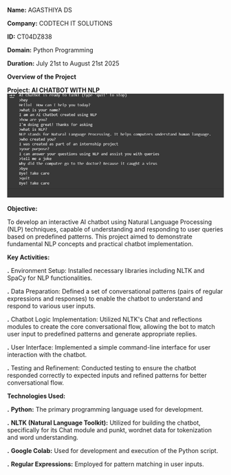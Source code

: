 **Name:** AGASTHIYA DS

**Company:** CODTECH IT SOLUTIONS

**ID:** CT04DZ838

**Domain:** Python Programming

**Duration:** July 21st to August 21st 2025

**Overview of the Project**

**Project: AI CHATBOT WITH NLP**
![Chatbot Screenshot](https://github.com/agasthiya123/CODTECH-Task-3/blob/main/Screenshot%20chatbot%20task%203.png?raw=true)

**Objective:**

To develop an interactive AI chatbot using Natural Language Processing (NLP) techniques, capable of understanding and responding to user queries based on predefined patterns. This project aimed to demonstrate fundamental NLP concepts and practical chatbot implementation.

**Key Activities:**

**.** Environment Setup: Installed necessary libraries including NLTK and SpaCy for NLP functionalities.

**.** Data Preparation: Defined a set of conversational patterns (pairs of regular expressions and responses) to enable the chatbot to understand and respond to various user inputs.

**.** Chatbot Logic Implementation: Utilized NLTK's Chat and reflections modules to create the core conversational flow, allowing the bot to match user input to predefined patterns and generate appropriate replies.

**.** User Interface: Implemented a simple command-line interface for user interaction with the chatbot.

**.** Testing and Refinement: Conducted testing to ensure the chatbot responded correctly to expected inputs and refined patterns for better conversational flow.

**Technologies Used:**

**.** **Python:** The primary programming language used for development.

**.** **NLTK (Natural Language Toolkit):** Utilized for building the chatbot, specifically for its Chat module and punkt, wordnet data for tokenization and word understanding.

**.** **Google Colab:** Used for development and execution of the Python script.

**.** **Regular Expressions:** Employed for pattern matching in user inputs.


